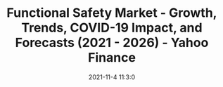 ---
"title": "Functional Safety Market - Growth, Trends, COVID-19 Impact, and Forecasts (2021 - 2026) - Yahoo Finance"
"date": "2021-11-4 11:3:0"
"feed_name": "GOOGLENEWSDRILLING"
"feed_website": "https://news.google.com/search?q=drilling%2Bincident&hl=en-US&gl=US&ceid=US:en"
"feed_rss": "https://news.google.com/rss/search?q=drilling%2Bincident&hl=en-US&gl=US&ceid=US:en"
"link": "https://finance.yahoo.com/news/functional-safety-market-growth-trends-110300176.html"
"source": "{'href': 'https://finance.yahoo.com', 'title': 'Yahoo Finance'}"
"file": "_posts/2021-1-1-5282b1ca314d761d63988e4fa19a039c1c72c2de.md"
"accident": "0"
"drilling": "0"
"dead": "0"
"injured": "0"
"arrested": "0"
"place": "unknown place"
"where": "unknown site"
"causes": "unknown"
"place_uri": "unknown place"
---